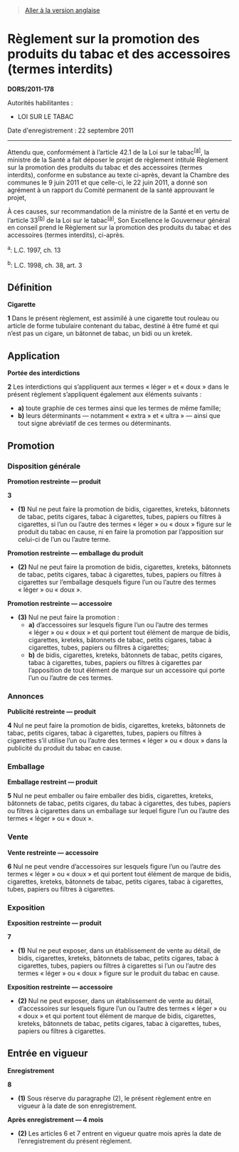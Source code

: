> [Aller à la version anglaise](/en/Regulations/Statutory%20Orders%20and%20Regulations/2011/178.md)

# Règlement sur la promotion des produits du tabac et des accessoires (termes interdits)

**DORS/2011-178**

Autorités habilitantes : 
- LOI SUR LE TABAC

Date d'enregistrement : 22 septembre 2011

----------

Attendu que, conformément à l’article 42.1 de la Loi sur le tabac<sup><a href='#nbp_a'>[a]</a></sup>, la ministre de la Santé a fait déposer le projet de règlement intitulé Règlement sur la promotion des produits du tabac et des accessoires (termes interdits), conforme en substance au texte ci-après, devant la Chambre des communes le 9 juin 2011 et que celle-ci, le 22 juin 2011, a donné son agrément à un rapport du Comité permanent de la santé approuvant le projet,

À ces causes, sur recommandation de la ministre de la Santé et en vertu de l’article 33<sup><a href='#nbp_b'>[b]</a></sup> de la Loi sur le tabac<sup><a href='#nbp_a'>[a]</a></sup>, Son Excellence le Gouverneur général en conseil prend le Règlement sur la promotion des produits du tabac et des accessoires (termes interdits), ci-après.



<a name='nbp_a'><sup>a</sup></a>: L.C. 1997, ch. 13<br />

<a name='nbp_b'><sup>b</sup></a>: L.C. 1998, ch. 38, art. 3<br />


## Définition



**Cigarette**

**1** Dans le présent règlement, est assimilé à une cigarette tout rouleau ou article de forme tubulaire contenant du tabac, destiné à être fumé et qui n’est pas un cigare, un bâtonnet de tabac, un bidi ou un kretek.




## Application



**Portée des interdictions**

**2** Les interdictions qui s’appliquent aux termes « léger » et « doux » dans le présent règlement s’appliquent également aux éléments suivants :
- **a)** toute graphie de ces termes ainsi que les termes de même famille;
- **b)** leurs déterminants — notamment « extra » et « ultra » — ainsi que tout signe abréviatif de ces termes ou déterminants.




## Promotion



### Disposition générale



**Promotion restreinte — produit**

**3** 

- **(1)** Nul ne peut faire la promotion de bidis, cigarettes, kreteks, bâtonnets de tabac, petits cigares, tabac à cigarettes, tubes, papiers ou filtres à cigarettes, si l’un ou l’autre des termes « léger » ou « doux » figure sur le produit du tabac en cause, ni en faire la promotion par l’apposition sur celui-ci de l’un ou l’autre terme.

**Promotion restreinte — emballage du produit**

- **(2)** Nul ne peut faire la promotion de bidis, cigarettes, kreteks, bâtonnets de tabac, petits cigares, tabac à cigarettes, tubes, papiers ou filtres à cigarettes sur l’emballage desquels figure l’un ou l’autre des termes « léger » ou « doux ».

**Promotion restreinte — accessoire**

- **(3)** Nul ne peut faire la promotion :
	- **a)** d’accessoires sur lesquels figure l’un ou l’autre des termes « léger » ou « doux » et qui portent tout élément de marque de bidis, cigarettes, kreteks, bâtonnets de tabac, petits cigares, tabac à cigarettes, tubes, papiers ou filtres à cigarettes;
	- **b)** de bidis, cigarettes, kreteks, bâtonnets de tabac, petits cigares, tabac à cigarettes, tubes, papiers ou filtres à cigarettes par l’apposition de tout élément de marque sur un accessoire qui porte l’un ou l’autre de ces termes.




### Annonces



**Publicité restreinte — produit**

**4** Nul ne peut faire la promotion de bidis, cigarettes, kreteks, bâtonnets de tabac, petits cigares, tabac à cigarettes, tubes, papiers ou filtres à cigarettes s’il utilise l’un ou l’autre des termes « léger » ou « doux » dans la publicité du produit du tabac en cause.




### Emballage



**Emballage restreint — produit**

**5** Nul ne peut emballer ou faire emballer des bidis, cigarettes, kreteks, bâtonnets de tabac, petits cigares, du tabac à cigarettes, des tubes, papiers ou filtres à cigarettes dans un emballage sur lequel figure l’un ou l’autre des termes « léger » ou « doux ».




### Vente



**Vente restreinte — accessoire**

**6** Nul ne peut vendre d’accessoires sur lesquels figure l’un ou l’autre des termes « léger » ou « doux » et qui portent tout élément de marque de bidis, cigarettes, kreteks, bâtonnets de tabac, petits cigares, tabac à cigarettes, tubes, papiers ou filtres à cigarettes.




### Exposition



**Exposition restreinte — produit**

**7** 

- **(1)** Nul ne peut exposer, dans un établissement de vente au détail, de bidis, cigarettes, kreteks, bâtonnets de tabac, petits cigares, tabac à cigarettes, tubes, papiers ou filtres à cigarettes si l’un ou l’autre des termes « léger » ou « doux » figure sur le produit du tabac en cause.

**Exposition restreinte — accessoire**

- **(2)** Nul ne peut exposer, dans un établissement de vente au détail, d’accessoires sur lesquels figure l’un ou l’autre des termes « léger » ou « doux » et qui portent tout élément de marque de bidis, cigarettes, kreteks, bâtonnets de tabac, petits cigares, tabac à cigarettes, tubes, papiers ou filtres à cigarettes.




## Entrée en vigueur



**Enregistrement**

**8** 

- **(1)** Sous réserve du paragraphe (2), le présent règlement entre en vigueur à la date de son enregistrement.

**Après enregistrement — 4 mois**

- **(2)** Les articles 6 et 7 entrent en vigueur quatre mois après la date de l’enregistrement du présent règlement.


